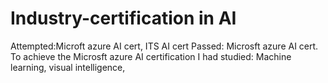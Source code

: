 # Industry-certification in AI
Attempted:Microft azure AI cert, ITS AI cert
Passed: Microsft azure AI cert.
To achieve the Microsft azure AI certification I had studied: Machine learning, visual intelligence, 
